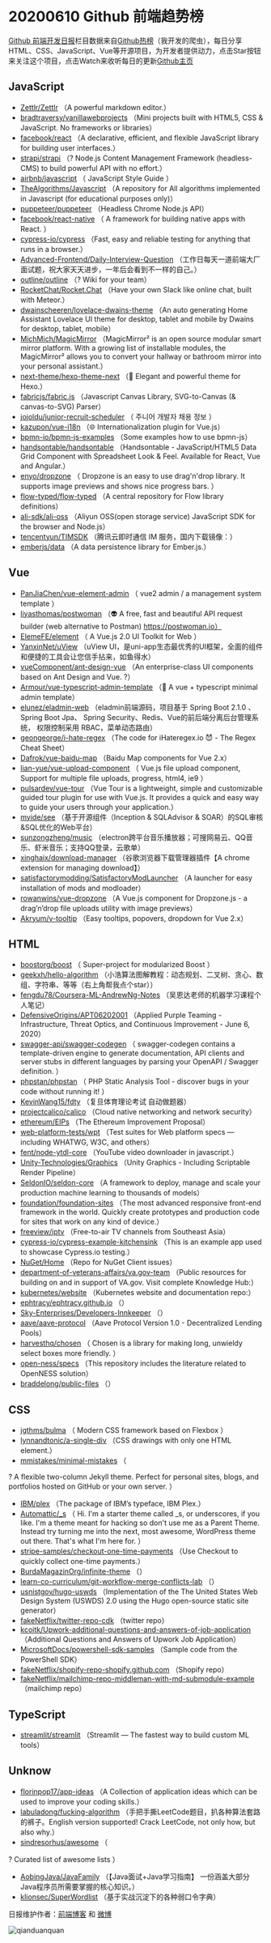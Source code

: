 # 20200610 Github 前端趋势榜

[Github 前端开发日报](https://qdkfweb.cn/c/news)栏目数据来自[Github热榜](https://github.qdkfweb.cn/)（我开发的爬虫），每日分享HTML、CSS、JavaScript、Vue等开源项目，为开发者提供动力，点击Star按钮来关注这个项目，点击Watch来收听每日的更新[Github主页](https://github.com/kujian/githubTrending)
## JavaScript

* [Zettlr/Zettlr](https://github.com/Zettlr/Zettlr) （A powerful markdown editor.）
* [bradtraversy/vanillawebprojects](https://github.com/bradtraversy/vanillawebprojects) （Mini projects built with HTML5, CSS &amp; JavaScript. No frameworks or libraries）
* [facebook/react](https://github.com/facebook/react) （A declarative, efficient, and flexible JavaScript library for building user interfaces.）
* [strapi/strapi](https://github.com/strapi/strapi) （? Node.js Content Management Framework (headless-CMS) to build powerful API with no effort.）
* [airbnb/javascript](https://github.com/airbnb/javascript) （
        JavaScript Style Guide
      ）
* [TheAlgorithms/Javascript](https://github.com/TheAlgorithms/Javascript) （A repository for All algorithms implemented in Javascript (for educational purposes only)）
* [puppeteer/puppeteer](https://github.com/puppeteer/puppeteer) （Headless Chrome Node.js API）
* [facebook/react-native](https://github.com/facebook/react) （
        A framework for building native apps with React.
      ）
* [cypress-io/cypress](https://github.com/cypress-io/cypress) （Fast, easy and reliable testing for anything that runs in a browser.）
* [Advanced-Frontend/Daily-Interview-Question](https://github.com/Advanced-Frontend/Daily-Interview-Question) （工作日每天一道前端大厂面试题，祝大家天天进步，一年后会看到不一样的自己。）
* [outline/outline](https://github.com/outline/outline) （? Wiki for your team）
* [RocketChat/Rocket.Chat](https://github.com/RocketChat/Rocket.Chat) （Have your own Slack like online chat, built with Meteor.）
* [dwainscheeren/lovelace-dwains-theme](https://github.com/dwainscheeren/lovelace-dwains-theme) （An auto generating Home Assistant Lovelace UI theme for desktop, tablet and mobile by Dwains for desktop, tablet, mobile）
* [MichMich/MagicMirror](https://github.com/MichMich/MagicMirror) （MagicMirror² is an open source modular smart mirror platform. With a growing list of installable modules, the MagicMirror² allows you to convert your hallway or bathroom mirror into your personal assistant.）
* [next-theme/hexo-theme-next](https://github.com/next-theme/hexo-theme-next) （&#x1f389; Elegant and powerful theme for Hexo.）
* [fabricjs/fabric.js](https://github.com/fabricjs/fabric.js) （Javascript Canvas Library, SVG-to-Canvas (&amp; canvas-to-SVG) Parser）
* [jojoldu/junior-recruit-scheduler](https://github.com/jojoldu/junior-recruit-scheduler) （
        주니어 개발자 채용 정보
      ）
* [kazupon/vue-i18n](https://github.com/kazupon/vue-i18n) （&#x1f310; Internationalization plugin for Vue.js）
* [bpmn-io/bpmn-js-examples](https://github.com/bpmn-io/bpmn-js-examples) （Some examples how to use bpmn-js）
* [handsontable/handsontable](https://github.com/handsontable/handsontable) （Handsontable - JavaScript/HTML5 Data Grid Component with Spreadsheet Look &amp; Feel. Available for React, Vue and Angular.）
* [enyo/dropzone](https://github.com/enyo/dropzone) （
        Dropzone is an easy to use drag'n'drop library. It supports image previews and shows nice progress bars.
      ）
* [flow-typed/flow-typed](https://github.com/flow-typed/flow-typed) （A central repository for Flow library definitions）
* [ali-sdk/ali-oss](https://github.com/ali-sdk/ali-oss) （Aliyun OSS(open storage service) JavaScript SDK for the browser and Node.js）
* [tencentyun/TIMSDK](https://github.com/tencentyun/TIMSDK) （腾讯云即时通信 IM 服务，国内下载镜像：）
* [emberjs/data](https://github.com/emberjs/data) （A data persistence library for Ember.js.）

## Vue

* [PanJiaChen/vue-element-admin](https://github.com/PanJiaChen/vue-element-admin) （
        vue2 admin / a management system template
      ）
* [liyasthomas/postwoman](https://github.com/liyasthomas/postwoman) （&#x1f47d; A free, fast and beautiful API request builder (web alternative to Postman) https://postwoman.io）
* [ElemeFE/element](https://github.com/ElemeFE/element) （
        A Vue.js 2.0 UI Toolkit for Web
      ）
* [YanxinNet/uView](https://github.com/YanxinNet/uView) （uView UI，是uni-app生态最优秀的UI框架，全面的组件和便捷的工具会让您信手拈来，如鱼得水）
* [vueComponent/ant-design-vue](https://github.com/vueComponent/ant-design-vue) （An enterprise-class UI components based on Ant Design and Vue. ?）
* [Armour/vue-typescript-admin-template](https://github.com/Armour/vue-typescript-admin-template) （&#x1f596; A vue + typescript minimal admin template）
* [elunez/eladmin-web](https://github.com/elunez/eladmin-web) （eladmin前端源码，项目基于 Spring Boot 2.1.0 、 Spring Boot Jpa、 Spring Security、Redis、Vue的前后端分离后台管理系统， 权限控制采用 RBAC，菜单动态路由）
* [geongeorge/i-hate-regex](https://github.com/geongeorge/i-hate-regex) （The code for iHateregex.io &#x1f608; - The Regex Cheat Sheet）
* [Dafrok/vue-baidu-map](https://github.com/Dafrok/vue-baidu-map) （Baidu Map components for Vue 2.x）
* [lian-yue/vue-upload-component](https://github.com/lian-yue/vue-upload-component) （
        Vue.js file upload component, Support for multiple file uploads, progress, html4, ie9
      ）
* [pulsardev/vue-tour](https://github.com/pulsardev/vue-tour) （Vue Tour is a lightweight, simple and customizable guided tour plugin for use with Vue.js. It provides a quick and easy way to guide your users through your application.）
* [myide/see](https://github.com/myide/see) （基于开源组件（Inception &amp; SQLAdvisor &amp; SOAR）的SQL审核&amp;SQL优化的Web平台）
* [sunzongzheng/music](https://github.com/sunzongzheng/music) （electron跨平台音乐播放器；可搜网易云、QQ音乐、虾米音乐；支持QQ登录，云歌单）
* [xinghaix/download-manager](https://github.com/xinghaix/download-manager) （谷歌浏览器下载管理器插件【A chrome extension for managing download】）
* [satisfactorymodding/SatisfactoryModLauncher](https://github.com/satisfactorymodding/SatisfactoryModLauncher) （A launcher for easy installation of mods and modloader）
* [rowanwins/vue-dropzone](https://github.com/rowanwins/vue-dropzone) （A Vue.js component for Dropzone.js - a drag’n’drop file uploads utility with image previews）
* [Akryum/v-tooltip](https://github.com/Akryum/v-tooltip) （Easy tooltips, popovers, dropdown for Vue 2.x）

## HTML

* [boostorg/boost](https://github.com/boostorg/boost) （
        Super-project for modularized Boost
      ）
* [geekxh/hello-algorithm](https://github.com/geekxh/hello-algorithm) （小浩算法图解教程：动态规划、二叉树、贪心、数组、字符串、等等（右上角帮我点个star））
* [fengdu78/Coursera-ML-AndrewNg-Notes](https://github.com/fengdu78/Coursera-ML-AndrewNg-Notes) （吴恩达老师的机器学习课程个人笔记）
* [DefensiveOrigins/APT06202001](https://github.com/DefensiveOrigins/APT06202001) （Applied Purple Teaming - Infrastructure, Threat Optics, and Continuous Improvement - June 6, 2020）
* [swagger-api/swagger-codegen](https://github.com/swagger-api/swagger-codegen) （
        swagger-codegen contains a template-driven engine to generate documentation, API clients and server stubs in different languages by parsing your OpenAPI / Swagger definition.
      ）
* [phpstan/phpstan](https://github.com/phpstan/phpstan) （
        PHP Static Analysis Tool - discover bugs in your code without running it!
      ）
* [KevinWang15/fdty](https://github.com/KevinWang15/fdty) （复旦体育理论考试 自动做题器）
* [projectcalico/calico](https://github.com/projectcalico/calico) （Cloud native networking and network security）
* [ethereum/EIPs](https://github.com/ethereum/EIPs) （The Ethereum Improvement Proposal）
* [web-platform-tests/wpt](https://github.com/web-platform-tests/wpt) （Test suites for Web platform specs — including WHATWG, W3C, and others）
* [fent/node-ytdl-core](https://github.com/fent/node-ytdl-core) （YouTube video downloader in javascript.）
* [Unity-Technologies/Graphics](https://github.com/Unity-Technologies/Graphics) （Unity Graphics - Including Scriptable Render Pipeline）
* [SeldonIO/seldon-core](https://github.com/SeldonIO/seldon-core) （A framework to deploy, manage and scale your production machine learning to thousands of models）
* [foundation/foundation-sites](https://github.com/foundation/foundation-sites) （The most advanced responsive front-end framework in the world. Quickly create prototypes and production code for sites that work on any kind of device.）
* [freeview/iptv](https://github.com/freeview/iptv) （Free-to-air TV channels from Southeast Asia）
* [cypress-io/cypress-example-kitchensink](https://github.com/cypress-io/cypress-example-kitchensink) （This is an example app used to showcase Cypress.io testing.）
* [NuGet/Home](https://github.com/NuGet/Home) （Repo for NuGet Client issues）
* [department-of-veterans-affairs/va.gov-team](https://github.com/department-of-veterans-affairs/va.gov-team) （Public resources for building on and in support of VA.gov. Visit complete Knowledge Hub:）
* [kubernetes/website](https://github.com/kubernetes/website) （Kubernetes website and documentation repo:）
* [ephtracy/ephtracy.github.io](https://github.com/ephtracy/ephtracy.github.io) （）
* [Sky-Enterprises/Developers-Innkeeper](https://github.com/Sky-Enterprises/Developers-Innkeeper) （）
* [aave/aave-protocol](https://github.com/aave/aave-protocol) （Aave Protocol Version 1.0 - Decentralized Lending Pools）
* [harvesthq/chosen](https://github.com/harvesthq/chosen) （
        Chosen is a library for making long, unwieldy select boxes more friendly.
      ）
* [open-ness/specs](https://github.com/open-ness/specs) （This repository includes the literature related to OpenNESS solution）
* [braddelong/public-files](https://github.com/braddelong/public-files) （）

## CSS

* [jgthms/bulma](https://github.com/jgthms/bulma) （
        Modern CSS framework based on Flexbox
      ）
* [lynnandtonic/a-single-div](https://github.com/lynnandtonic/a-single-div) （CSS drawings with only one HTML element.）
* [mmistakes/minimal-mistakes](https://github.com/mmistakes/minimal-mistakes) （
        
? A flexible two-column Jekyll theme. Perfect for personal sites, blogs, and portfolios hosted on GitHub or your own server.
      ）
* [IBM/plex](https://github.com/IBM/plex) （The package of IBM’s typeface, IBM Plex.）
* [Automattic/_s](https://github.com/Automattic/_s) （
        Hi. I'm a starter theme called _s, or underscores, if you like. I'm a theme meant for hacking so don't use me as a Parent Theme. Instead try turning me into the next, most awesome, WordPress theme out there. That's what I'm here for.
      ）
* [stripe-samples/checkout-one-time-payments](https://github.com/stripe-samples/checkout-one-time-payments) （Use Checkout to quickly collect one-time payments.）
* [BurdaMagazinOrg/infinite-theme](https://github.com/BurdaMagazinOrg/infinite-theme) （）
* [learn-co-curriculum/git-workflow-merge-conflicts-lab](https://github.com/learn-co-curriculum/git-workflow-merge-conflicts-lab) （）
* [usnistgov/hugo-uswds](https://github.com/usnistgov/hugo-uswds) （Implementation of the The United States Web Design System (USWDS) 2.0 using the Hugo open-source static site generator）
* [fakeNetflix/twitter-repo-cdk](https://github.com/fakeNetflix/twitter-repo-cdk) （twitter repo）
* [kcoitk/Upwork-additional-questions-and-answers-of-job-application](https://github.com/kcoitk/Upwork-additional-questions-and-answers-of-job-application) （Additional Questions and Answers of Upwork Job Application）
* [MicrosoftDocs/powershell-sdk-samples](https://github.com/MicrosoftDocs/powershell-sdk-samples) （Sample code from the PowerShell SDK）
* [fakeNetflix/shopify-repo-shopify.github.com](https://github.com/fakeNetflix/shopify-repo-shopify.github.com) （Shopify repo）
* [fakeNetflix/mailchimp-repo-middleman-with-md-submodule-example](https://github.com/fakeNetflix/mailchimp-repo-middleman-with-md-submodule-example) （mailchimp repo）

## TypeScript

* [streamlit/streamlit](https://github.com/streamlit/streamlit) （Streamlit — The fastest way to build custom ML tools）

## Unknow

* [florinpop17/app-ideas](https://github.com/florinpop17/app-ideas) （A Collection of application ideas which can be used to improve your coding skills.）
* [labuladong/fucking-algorithm](https://github.com/labuladong/fucking-algorithm) （手把手撕LeetCode题目，扒各种算法套路的裤子。English version supported! Crack LeetCode, not only how, but also why.）
* [sindresorhus/awesome](https://github.com/sindresorhus/awesome) （
        
? Curated list of awesome lists
      ）
* [AobingJava/JavaFamily](https://github.com/AobingJava/JavaFamily) （【Java面试+Java学习指南】 一份涵盖大部分Java程序员所需要掌握的核心知识。）
* [klionsec/SuperWordlist](https://github.com/klionsec/SuperWordlist) （基于实战沉淀下的各种弱口令字典）


日报维护作者：[前端博客](https://qdkfweb.cn/) 和 [微博](https://qdkfweb.cn/go/weibo)

![qianduanquan](https://user-images.githubusercontent.com/3055447/38468989-651132ac-3b80-11e8-8e6b-15122322a9d7.png)